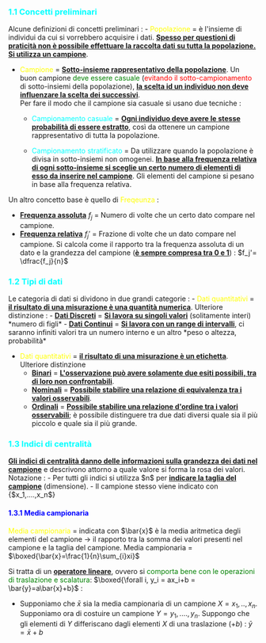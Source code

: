 <h3 style=color:cyan>1.1 Concetti preliminari</h3>
Alcune definizioni di concetti preliminari : 
- <span style=color:yellow>Popolazione</span> = è l'insieme di individui da cui si vorrebbero acquisire i dati. <b><u>Spesso per questioni di praticità non è possibile effettuare la raccolta dati su tutta la popolazione. Si utilizza un campione</u></b>.

- <span style=color:yellow>Campione</span> = <b><u>Sotto-insieme rappresentativo della popolazione</u></b>. Un buon campione <span style=color:green>deve essere casuale</span> (<span style=color:red>evitando il sotto-campionamento</span> di sotto-insiemi della popolazione), <b><u>la scelta id un individuo non deve influenzare la scelta dei successivi</u></b>.  
  Per fare il modo che il campione sia casuale si usano due tecniche :  
	 - <span style=color:cyan>Campionamento casuale</span> = <b><u>Ogni individuo deve avere le stesse probabilità di essere estratto</u></b>, così da ottenere un campione rappresentativo di tutta la popolazione.
	 
	 - <span style=color:cyan>Campionamento stratificato</span> = Da utilizzare quando la popolazione è divisa in sotto-insiemi non omogenei. 
	  <b><u>In base alla frequenza relativa di ogni sotto-insieme si sceglie un certo numero di elementi di esso da inserire nel campione</u></b>. Gli elementi del campione si pesano in base alla frequenza relativa. 

Un altro concetto base è quello di <span style=color:yellow>Freqeunza</span> : 
- <b><u>Frequenza assoluta</u></b> $f_j$  = Numero di volte che un certo dato compare nel campione. 
- <b><u>Frequenza relativa</u></b> $f_j'$ = Frazione di volte che un dato compare nel campione. Si calcola come il rapporto tra la frequenza assoluta di un dato e la grandezza del campione (<b><u>è sempre compresa tra 0 e 1</u></b>) : $f_j'= \dfrac{f_j}{n}$ 

<h3 style=color:cyan>1.2 Tipi di dati</h3>
Le categoria di dati si dividono in due grandi categorie : 
- <span style=color:yellow>Dati quantitativi</span> = <b><u>il risultato di una misurazione è una quantità numerica</u></b>. Ulteriore distinzione : 
   - <b><u>Dati Discreti</u></b> = <b><u>Si lavora su singoli valori</u></b> (solitamente interi) *numero di figli*
   - <b><u>Dati Continui</u></b> = <b><u>Si lavora con un range di intervalli</u></b>, ci saranno infiniti valori tra un numero interno e un altro *peso o altezza, probabilità*
   
- <span style=color:yellow>Dati quantitativi</span> = <b><u>il risultato di una misurazione è un etichetta</u></b>. Ulteriore distinzione 
  - <b><u>Binari</u></b> = <b><u>L'osservazione può avere solamente due esiti possibili, tra di loro non confrontabili</u></b>. 
  - <b><u>Nominali</u></b> = <b><u>Possibile stabilire una relazione di equivalenza tra i valori osservabili</u></b>.  
  - <b><u>Ordinali</u></b> = <b><u>Possibile stabilire una relazione d'ordine tra i valori osservabili</u></b>; è possibile distinguere tra due dati diversi quale sia il più piccolo e quale sia il più grande. 

<h3 style=color:cyan>1.3 Indici di centralità</h3>
<b><u>Gli indici di centralità danno delle informazioni sulla grandezza dei dati nel campione</u></b> e descrivono attorno a quale valore si forma la rosa dei valori. 
Notazione : 
- Per tutti gli indici si utilizza $n$ per <b><u>indicare la taglia del campione</u></b> (dimensione).
- Il campione stesso viene indicato con {$x_1,....,x_n$}
<h4 style=color:blue>1.3.1 Media campionaria</h4>
<span style=color:yellow>Media campionaria</span> = indicata con $\bar{x}$ è la media aritmetica degli elementi del campione -> il rapporto tra la somma dei valori presenti nel campione e la taglia del campione.
 Media campionaria = $\boxed{\bar{x}=\frac{1}{n}\sum_{i}xi}$ 

Si tratta di un <b><u>operatore lineare</u></b>, ovvero si <span style=color:green>comporta bene con le operazioni di traslazione e scalatura</span>:
    $\boxed{\forall i,  y_i = ax_i+b = \bar{y}=a\bar{x}+b}$  : 
- Supponiamo che $\bar{x}$ sia la media campionaria di un campione $X={x_1,..,x_n}$. Supponiamo ora di costuire un campione $Y={y_1,....,y_n}$. Suppongo che gli elementi di $Y$ differiscano dagli elementi $X$ di una traslazione $(+b)$ : 
      $\bar{y} = \bar{x}+b$



